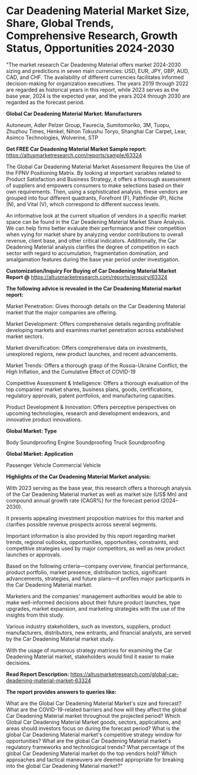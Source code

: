 <h1>Car Deadening Material Market Size, Share, Global Trends, Comprehensive Research, Growth Status, Opportunities 2024-2030</h1>

"The market research Car Deadening Material offers market 2024-2030 sizing and predictions in seven main currencies: USD, EUR, JPY, GBP, AUD, CAD, and CHF. The availability of different currencies facilitates informed decision-making for organization executives. The years 2019 through 2022 are regarded as historical years in this report, while 2023 serves as the base year, 2024 is the expected year, and the years 2024 through 2030 are regarded as the forecast period.

<b>Global Car Deadening Material Market: Manufacturers</b>

Autoneum, Adler Pelzer Group, Faurecia, Sumitomoriko, 3M, Tuopu, Zhuzhou Times, Henkel, Nihon Tokushu Toryo, Shanghai Car Carpet, Lear, Asimco Technologies, Wolverine, STP

<b>Get FREE Car Deadening Material Market Sample report:</b> <a href="https://altusmarketresearch.com/reports/sample/63324">https://altusmarketresearch.com/reports/sample/63324</a>

The Global Car Deadening Material Market Assessment Requires the Use of the FPNV Positioning Matrix. By looking at important variables related to Product Satisfaction and Business Strategy, it offers a thorough assessment of suppliers and empowers consumers to make selections based on their own requirements. Then, using a sophisticated analysis, these vendors are grouped into four different quadrants, Forefront (F), Pathfinder (P), Niche (N), and Vital (V), which correspond to different success levels.

An informative look at the current situation of vendors in a specific market space can be found in the Car Deadening Material Market Share Analysis. We can help firms better evaluate their performance and their competition when vying for market share by analyzing vendor contributions to overall revenue, client base, and other critical indicators. Additionally, the Car Deadening Material analysis clarifies the degree of competition in each sector with regard to accumulation, fragmentation domination, and amalgamation features during the base year period under investigation.

<b>Customization/Inquiry For Buying of Car Deadening Material Market Report @</b> <a href="https://altusmarketresearch.com/reports/enquiry/63324">https://altusmarketresearch.com/reports/enquiry/63324</a>

<b>The following advice is revealed in the Car Deadening Material market report:</b>

Market Penetration: Gives thorough details on the Car Deadening Material market that the major companies are offering.

Market Development: Offers comprehensive details regarding profitable developing markets and examines market penetration across established market sectors.

Market diversification: Offers comprehensive data on investments, unexplored regions, new product launches, and recent advancements.

Market Trends: Offers a thorough grasp of the Russia-Ukraine Conflict, the High Inflation, and the Cumulative Effect of COVID-19

Competitive Assessment & Intelligence: Offers a thorough evaluation of the top companies' market shares, business plans, goods, certifications, regulatory approvals, patent portfolios, and manufacturing capacities.

Product Development & Innovation: Offers perceptive perspectives on upcoming technologies, research and development endeavors, and innovative product innovations.

<b>Global Market: Type</b>

Body Soundproofing
Engine Soundproofing
Truck Soundproofing

<b>Global Market: Application</b>

Passenger Vehicle
Commercial Vehicle


<b>Highlights of the Car Deadening Material Market analysis:</b>

With 2023 serving as the base year, this research offers a thorough analysis of the Car Deadening Material market as well as market size (US$ Mn) and compound annual growth rate (CAGR%) for the forecast period (2024–2030).

It presents appealing investment proposition matrices for this market and clarifies possible revenue prospects across several segments.

Important information is also provided by this report regarding market trends, regional outlooks, opportunities, opportunities, constraints, and competitive strategies used by major competitors, as well as new product launches or approvals.

Based on the following criteria—company overview, financial performance, product portfolio, market presence, distribution tactics, significant advancements, strategies, and future plans—it profiles major participants in the Car Deadening Material market.

Marketers and the companies' management authorities would be able to make well-informed decisions about their future product launches, type upgrades, market expansion, and marketing strategies with the use of the insights from this study.

Various industry stakeholders, such as investors, suppliers, product manufacturers, distributors, new entrants, and financial analysts, are served by the Car Deadening Material market study.

With the usage of numerous strategy matrices for examining the Car Deadening Material market, stakeholders would find it easier to make decisions.

<b>Read Report Description:</b> <a href="https://altusmarketresearch.com/global-car-deadening-material-market-63324">https://altusmarketresearch.com/global-car-deadening-material-market-63324</a>

<b>The report provides answers to queries like:</b>

What are the Global Car Deadening Material Market's size and forecast?
What are the COVID-19-related barriers and how will they affect the global Car Deadening Material market throughout the projected period?
Which Global Car Deadening Material Market goods, sectors, applications, and areas should investors focus on during the forecast period?
What is the global Car Deadening Material market's competitive strategy window for opportunities?
What are the global Car Deadening Material market's regulatory frameworks and technological trends?
What percentage of the global Car Deadening Material market do the top vendors hold?
Which approaches and tactical maneuvers are deemed appropriate for breaking into the global Car Deadening Material market?"

